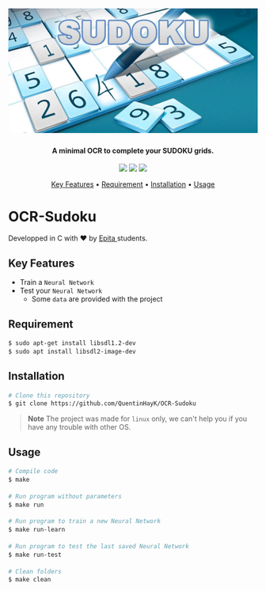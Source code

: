 <h1 align="center">
  <img src="banner.jpg" width="1000">
</h1>

<h4 align="center">A minimal OCR to complete your SUDOKU grids.</h4>

<p align="center">
  <img src="https://img.shields.io/github/repo-size/QuentinHayK/OCR-Sudoku">
  <img src="https://img.shields.io/github/downloads/QuentinHayK/OCR-Sudoku/total">
  <img src="https://img.shields.io/github/last-commit/QuentinHayK/OCR-Sudoku">
</p>

<p align="center">
  <a href="#key-features">Key Features</a> •
  <a href="#requirement">Requirement</a> •
  <a href="#installation">Installation</a> •
   <a href="#usage">Usage</a>
</p>

# OCR-Sudoku
Developped in C with ❤ by <a href="https://www.epita.fr" target="_blank"> Epita </a> students.

## Key Features

* Train a `Neural Network`
* Test your `Neural Network`
  - Some `data` are provided with the project

## Requirement
```bash
$ sudo apt-get install libsdl1.2-dev
$ sudo apt install libsdl2-image-dev 
```

## Installation
```bash
# Clone this repository
$ git clone https://github.com/QuentinHayK/OCR-Sudoku
```
> **Note**
> The project was made for `linux` only, we can't help you if you have any trouble with other OS.

## Usage
```bash
# Compile code
$ make

# Run program without parameters
$ make run

# Run program to train a new Neural Network
$ make run-learn

# Run program to test the last saved Neural Network
$ make run-test

# Clean folders
$ make clean
```
